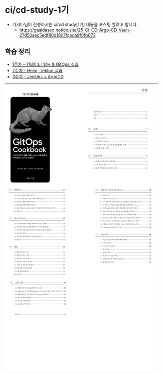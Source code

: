 # ci/cd-study-1기

* 가시다님이 진행하시는 ci/cd study[1기] 내용을 포스팅 할려고 합니다.
  * https://gasidaseo.notion.site/25-CI-CD-Argo-CD-Vault-27d50aec5edf80d18c7fcada9f0fb672

## 학습 정리

* [1주차 - 컨테이너 빌드 & GitOps 실습](https://github.com/ycheol76/ycheol76.github.io/blob/main/1%EC%A3%BC%EC%B0%A8%20-%20Image%20Build.md)
* [2주차 - Helm, Tekton 실습](https://github.com/ycheol76/ycheol76.github.io/blob/main/2%EC%A3%BC%EC%B0%A8%20-%20Helm%2C%20Tekton.md)
* [3주차 - Jenkins + ArgoCD](https://github.com/ycheol76/ycheol76.github.io/blob/main/3%EC%A3%BC%EC%B0%A8%20-%20Jenkins%20%2B%20ArgoCD.md)
---
![](https://github.com/ycheol76/ycheol76.github.io/blob/main/%EC%8A%A4%ED%81%AC%EB%A6%B0%EC%83%B7%202025-10-19%2008-09-28.png)
![](https://github.com/ycheol76/ycheol76.github.io/blob/main/%EC%8A%A4%ED%81%AC%EB%A6%B0%EC%83%B7%202025-10-19%2008-10-57.png)
![](https://github.com/ycheol76/ycheol76.github.io/blob/main/%EC%8A%A4%ED%81%AC%EB%A6%B0%EC%83%B7%202025-10-19%2008-11-06.png)
